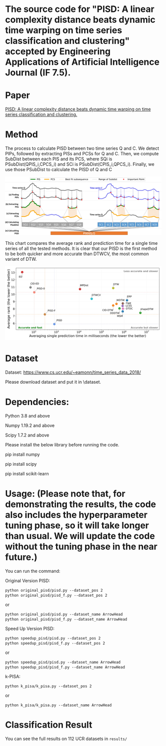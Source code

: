 # The source code for "PISD: A linear complexity distance beats dynamic time warping on time series classification and clustering" accepted by Engineering Applications of Artificial Intelligence Journal (IF 7.5).

# Paper

[PISD: A linear complexity distance beats dynamic time warping on time series classification and clustering.](https://doi.org/10.1016/j.engappai.2024.109222)


# Method

The process to calculate PISD between two time series Q and C. We detect PIPs, followed by extracting PISs and PCSs for Q and C. Then, we compute SubDist between each PIS and its PCS, where SQi is PSubDist(QPIS_i,CPCS_i) and SCi is PSubDist(CPIS_i,QPCS_i). Finally, we use those PSubDist to calculate the PISD of Q and C

![alt text](https://github.com/tmtuan1307/PISD/blob/main/img/pisd3.jpg)

This chart compares the average rank and prediction time for a single time series of all the tested methods. It is clear that our PISD is the first method to be both quicker and more accurate than DTWCV, the most common variant of DTW.

![alt text](https://github.com/tmtuan1307/PISD/blob/main/img/tvsr2.jpg)


# Dataset

Dataset: https://www.cs.ucr.edu/~eamonn/time_series_data_2018/

Please download dataset and put it in \dataset\. 

# Dependencies: 

Python 3.8 and above

Numpy 1.19.2 and above

Scipy 1.7.2 and above

Please install the below library before running the code.

pip install numpy

pip install scipy

pip install scikit-learn

# Usage: (Please note that, for demonstrating the results, the code also includes the hyperparameter tuning phase, so it will take longer than usual. We will update the code without the tuning phase in the near future.)

You can run the command: 

Original Version PISD:
```
python original_pisd/pisd.py --dataset_pos 2
python original_pisd/pisd_f.py --dataset_pos 2
```

or

```
python original_pisd/pisd.py --dataset_name ArrowHead
python original_pisd/pisd_f.py --dataset_name ArrowHead
```


Speed Up Version PISD:

```
python speedup_pisd/pisd.py --dataset_pos 2
python speedup_pisd/pisd_f.py --dataset_pos 2
```

or

```
python speedup_pisd/pisd.py --dataset_name ArrowHead
python speedup_pisd/pisd_f.py --dataset_name ArrowHead
```

k-PISA:

```
python k_pisa/k_pisa.py --dataset_pos 2
```

or

```
python k_pisa/k_pisa.py --dataset_name ArrowHead
```

# Classification Result
You can see the full results on 112 UCR datasets in `results/`
